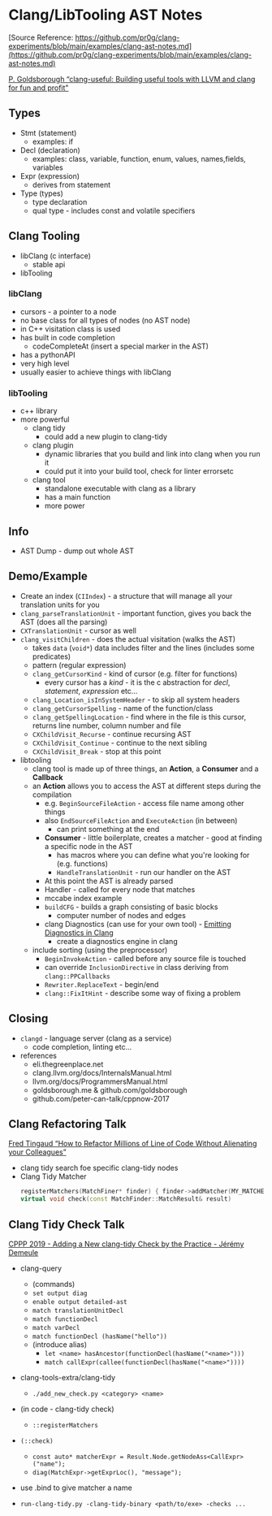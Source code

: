 # Clang/LibTooling AST Notes

[Source Reference: https://github.com/pr0g/clang-experiments/blob/main/examples/clang-ast-notes.md](https://github.com/pr0g/clang-experiments/blob/main/examples/clang-ast-notes.md)

[P. Goldsborough “clang-useful: Building useful tools with LLVM and clang for fun and profit"](https://youtu.be/E6i8jmiy8MY)

## Types

- Stmt (statement)
  - examples: if
- Decl (declaration)
  - examples: class, variable, function, enum, values, names,fields, variables
- Expr (expression)
  - derives from statement
- Type (types)
  - type declaration
  - qual type - includes const and volatile specifiers

## Clang Tooling

- libClang (c interface)
  - stable api
- libTooling

### libClang

- cursors - a pointer to a node
- no base class for all types of nodes (no AST node)
- in C++ visitation class is used
- has built in code completion
  - codeCompleteAt (insert a special marker in the AST)
- has a pythonAPI
- very high level
- usually easier to achieve things with libClang

### libTooling

- c++ library
- more powerful
  - clang tidy
    - could add a new plugin to clang-tidy
  - clang plugin
    - dynamic libraries that you build and link into clang when you run it
    - could put it into your build tool, check for linter errorsetc
  - clang tool
    - standalone executable with clang as a library
    - has a main function
    - more power

## Info

- AST Dump - dump out whole AST

## Demo/Example

- Create an index (`CIIndex`) - a structure that will manage all your translation units for you
- `clang_parseTranslationUnit` - important function, gives you back the AST (does all the parsing)
- `CXTranslationUnit` - cursor as well
- `clang_visitChildren` - does the actual visitation (walks the AST)
  - takes `data` (`void*`) data includes filter and the lines (includes some predicates)
  - pattern (regular expression)
  - `clang_getCursorKind` - kind of cursor (e.g. filter for functions)
    - every cursor has a _kind_ - it is the c abstraction for _decl_, _statement_, _expression_ etc...
  - `clang_Location_isInSystemHeader` - to skip all system headers
  - `clang_getCursorSpelling` - name of the function/class
  - `clang_getSpellingLocation` - find where in the file is this cursor, returns line number, column number and file
  - `CXChildVisit_Recurse` - continue recursing AST
  - `CXChildVisit_Continue` - continue to the next sibling
  - `CXChildVisit_Break` - stop at this point
- libtooling
  - clang tool is made up of three things, an **Action**, a **Consumer** and a **Callback**
  - an **Action** allows you to access the AST at different steps during the compilation
    - e.g. `BeginSourceFileAction` - access file name among other things
    - also `EndSourceFileAction` and `ExecuteAction` (in between)
      - can print something at the end
    - **Consumer** - little boilerplate, creates a matcher - good at finding a specific node in the AST
      - has macros where you can define what you're looking for (e.g. functions)
      - `HandleTranslationUnit` - run our handler on the AST
    - At this point the AST is already parsed
    - Handler - called for every node that matches
    - mccabe index example
    - `buildCFG` - builds a graph consisting of basic blocks
      - computer number of nodes and edges
    - clang Diagnostics (can use for your own tool) - [Emitting Diagnostics in Clang](http://www.goldsborough.me/c++/clang/llvm/tools/2017/02/24/00-00-06-emitting_diagnostics_and_fixithints_in_clang_tools)
      - create a diagnostics engine in clang
  - include sorting (using the preprocessor)
    - `BeginInvokeAction` - called before any source file is touched
    - can override `InclusionDirective` in class deriving from `clang::PPCallbacks`
    - `Rewriter.ReplaceText` - begin/end
    - `clang::FixItHint` - describe some way of fixing a problem

## Closing

- `clangd` - language server (clang as a service)
  - code completion, linting etc...
- references
  - eli.thegreenplace.net
  - clang.llvm.org/docs/InternalsManual.html
  - llvm.org/docs/ProgrammersManual.html
  - goldsborough.me & github.com/goldsborough
  - github.com/peter-can-talk/cppnow-2017

## Clang Refactoring Talk

[Fred Tingaud “How to Refactor Millions of Line of Code Without Alienating your Colleagues”](https://youtu.be/JPnN2c2odNY)

- clang tidy search foe specific clang-tidy nodes
- Clang Tidy Matcher
  ```cpp
  registerMatchers(MatchFiner* finder) { finder->addMatcher(MY_MATCHER...); }
  virtual void check(const MatchFinder::MatchResult& result)
  ```

## Clang Tidy Check Talk

[CPPP 2019 - Adding a New clang-tidy Check by the Practice - Jérémy Demeule](https://youtu.be/K-WhaEUEZWc)

- clang-query
  
  - (commands)
  - `set output diag`
  - `enable output detailed-ast`
  - `match translationUnitDecl`
  - `match functionDecl`
  - `match varDecl`
  - `match functionDecl (hasName("hello"))`
  - (introduce alias)
    - `let <name> hasAncestor(functionDecl(hasName("<name>")))`
    - `match callExpr(callee(functionDecl(hasName("<name>"))))`
- clang-tools-extra/clang-tidy
  
  - `./add_new_check.py <category> <name>`
- (in code - clang-tidy check)
  
  - `::registerMatchers`
- `(::check)`
  
  - `const auto* matcherExpr = Result.Node.getNodeAss<CallExpr>("name");`
  - `diag(MatchExpr->getExprLoc(), "message");`
- use .bind to give matcher a name

- `run-clang-tidy.py -clang-tidy-binary <path/to/exe> -checks ...`
